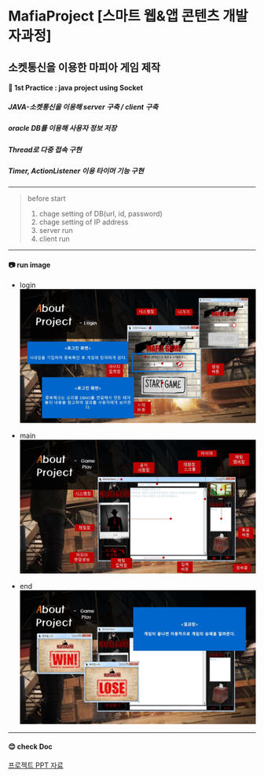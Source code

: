 # MafiaProject [스마트 웹&앱 콘텐츠 개발자과정]
## 소켓통신을 이용한 마피아 게임 제작
#### :pencil: 1st Practice : java project using Socket
##### JAVA-소켓통신을 이용해 server 구축 / client 구축 
##### oracle DB를 이용해 사용자 정보 저장 
##### Thread로 다중 접속 구현 
##### Timer, ActionListener 이용 타이머 기능 구현 

***


 > before start
 > 1. chage setting of DB(url, id, password)
 > 2. chage setting of IP address
 > 2. server run
 > 3. client run

***

#### :camera: run image


 - login
 ![login page](./run_image/login.JPG)
 
 
  - main
 ![main page](./run_image/main_ui.JPG)
 
 
  - end
  ![main page](./run_image/end.JPG)
  

***

#### :blush: check Doc
[프로젝트 PPT 자료](./doc/마피아게임(16.08.31).pptx)
